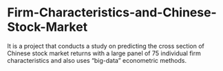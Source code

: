 # Firm-Characteristics-and-Chinese-Stock-Market
It is a project that conducts a study on predicting the cross section of Chinese stock market returns with a large panel of 75 individual firm characteristics and also uses  “big-data” econometric methods.
